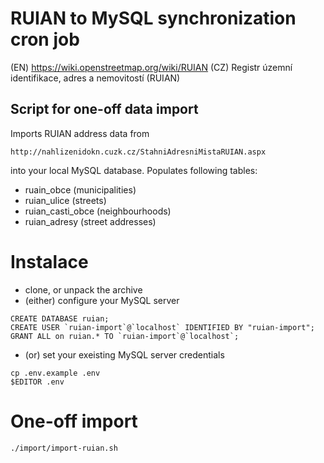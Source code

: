 # RUIAN to MySQL synchronization cron job

(EN) https://wiki.openstreetmap.org/wiki/RUIAN
(CZ) Registr územní identifikace, adres a nemovitostí (RUIAN)

## Script for one-off data import

Imports RUIAN address data from

    http://nahlizenidokn.cuzk.cz/StahniAdresniMistaRUIAN.aspx

into your local MySQL database. Populates following tables:
- ruain_obce (municipalities)
- ruian_ulice (streets)
- ruian_casti_obce (neighbourhoods)
- ruian_adresy (street addresses)

# Instalace

- clone, or unpack the archive
- (either) configure your MySQL server
```
CREATE DATABASE ruian;
CREATE USER `ruian-import`@`localhost` IDENTIFIED BY "ruian-import";
GRANT ALL on ruian.* TO `ruian-import`@`localhost`;
```
- (or) set your exeisting MySQL server credentials
```
cp .env.example .env
$EDITOR .env
```

# One-off import
```
./import/import-ruian.sh
```
